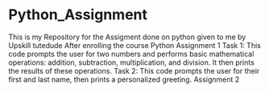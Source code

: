 # Python_Assignment
This is my Repository for the Assigment done on python given to me by Upskill tutedude After enrolling the course Python
Assignment 1
Task 1:  This code prompts the user for two numbers and performs basic 
         mathematical operations: addition, subtraction, multiplication, and division. 
         It then prints the results of these operations.
Task 2:  This code prompts the user for their first and last name, then prints a personalized greeting.
Assignment 2

